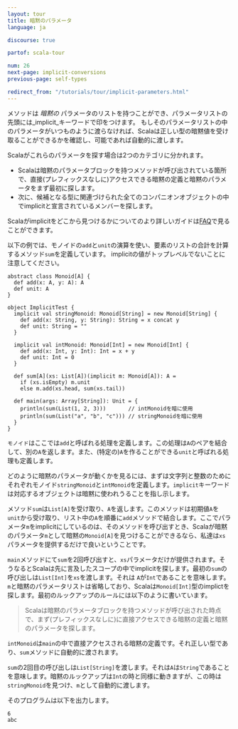 ```yaml
---
layout: tour
title: 暗黙のパラメータ
language: ja

discourse: true

partof: scala-tour

num: 26
next-page: implicit-conversions
previous-page: self-types

redirect_from: "/tutorials/tour/implicit-parameters.html"
---
```


メソッドは _暗黙の_ パラメータのリストを持つことができ、パラメータリストの先頭には_implicit_キーワードで印をつけます。
もしそのパラメータリストの中のパラメータがいつものように渡らなければ、Scalaは正しい型の暗黙値を受け取ることができるかを確認し、可能であれば自動的に渡します。

Scalaがこれらのパラメータを探す場合は2つのカテゴリに分かれます。

* Scalaは暗黙のパラメータブロックを持つメソッドが呼び出されている箇所で、直接(プレフィックスなしに)アクセスできる暗黙の定義と暗黙のパラメータをまず最初に探します。
* 次に、候補となる型に関連づけられた全てのコンパニオンオブジェクトの中でimplicitと宣言されているメンバーを探します。

Scalaがimplicitをどこから見つけるかについてのより詳しいガイドは[FAQ](//docs.scala-lang.org/tutorials/FAQ/finding-implicits.html)で見ることができます。

以下の例では、モノイドの`add`と`unit`の演算を使い、要素のリストの合計を計算するメソッド`sum`を定義しています。
implicitの値がトップレベルでないことに注意してください。

```tut
abstract class Monoid[A] {
  def add(x: A, y: A): A
  def unit: A
}

object ImplicitTest {
  implicit val stringMonoid: Monoid[String] = new Monoid[String] {
    def add(x: String, y: String): String = x concat y
    def unit: String = ""
  }
  
  implicit val intMonoid: Monoid[Int] = new Monoid[Int] {
    def add(x: Int, y: Int): Int = x + y
    def unit: Int = 0
  }
  
  def sum[A](xs: List[A])(implicit m: Monoid[A]): A =
    if (xs.isEmpty) m.unit
    else m.add(xs.head, sum(xs.tail))
    
  def main(args: Array[String]): Unit = {
    println(sum(List(1, 2, 3)))       // intMonoidを暗に使用
    println(sum(List("a", "b", "c"))) // stringMonoidを暗に使用
  }
}
```
`モノイド`はここでは`add`と呼ばれる処理を定義します。この処理は`A`のペアを結合して、別の`A`を返します。また、(特定の)`A`を作ることができる`unit`と呼ばれる処理も定義します。

どのように暗黙のパラメータが動くかを見るには、まずは文字列と整数のためにそれぞれモノイド`stringMonoid`と`intMonoid`を定義します。`implicit`キーワードは対応するオブジェクトは暗黙に使われうることを指し示します。

メソッド`sum`は`List[A]`を受け取り、`A`を返します。このメソッドは初期値`A`を`unit`から受け取り、リスト中の`A`を順番に`add`メソッドで結合します。ここでパラメータ`m`をimplicitにしているのは、そのメソッドを呼び出すとき、Scalaが暗黙のパラメータ`m`として暗黙の`Monoid[A]`を見つけることができるなら、私達は`xs`パラメータを提供するだけで良いということです。

`main`メソッドにて`sum`を2回呼び出すと、`xs`パラメータだけが提供されます。そうなるとScalaは先に言及したスコープの中でimplicitを探します。最初の`sum`の呼び出しは`List[Int]`を`xs`を渡します。それは `A`が`Int`であることを意味します。`m`と暗黙のパラメータリストは省略しており、Scalaは`Monoid[Int]`型のimplictを探します。最初のルックアップのルールには以下のように書いています。

> Scalaは暗黙のパラメータブロックを持つメソッドが呼び出された時点で、まず(プレフィックスなしに)に直接アクセスできる暗黙の定義と暗黙のパラメータを探します。

`intMonoid`は`main`の中で直接アクセスされる暗黙の定義です。それ正しい型であり、`sum`メソッドに自動的に渡されます。

`sum`の2回目の呼び出しは`List[String]`を渡します。それは`A`は`String`であることを意味します。暗黙のルックアップは`Int`の時と同様に動きますが、この時は `stringMonoid`を見つけ、`m`として自動的に渡します。

そのプログラムは以下を出力します。
```
6
abc
```
